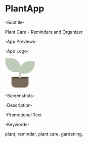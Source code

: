 # PlantApp

-Subtitle-

Plant Care - Reminders and Organizer

-App Previews-

-App Logo-

![app icon](assets/logo.png)

-Screenshots-

-Description-

-Promotional Text-

-Keywords-

plant, reminder, plant care, gardening,
